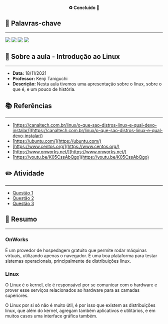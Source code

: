 <h4 align="center"> 
♻️ Concluído 🚀
</h4>

## 🔑 Palavras-chave
---

![](https://img.shields.io/static/v1?label&message=linux&color=red)
![](https://img.shields.io/static/v1?label&message=distribuições&color=green)
![](https://img.shields.io/static/v1?label&message=kernel&color=orange)
![](https://img.shields.io/static/v1?label&message=uitlitarios&color=black)

## 📖 Sobre a aula - Introdução ao Linux
---

-  **Data:** 18/11/2021
-  **Professor:** Kenji Taniguchi
-  **Descrição:** Nesta aula tivemos uma apresentação sobre o linux, sobre o que é, e um pouco de história.

## 📚 Referências
---

- [https://canaltech.com.br/linux/o-que-sao-distros-linux-e-qual-devo-instalar/](https://canaltech.com.br/linux/o-que-sao-distros-linux-e-qual-devo-instalar/)
- [https://ubuntu.com/](https://ubuntu.com/)
- [https://www.centos.org/](https://www.centos.org/)
- [https://www.onworks.net/](https://www.onworks.net/)
- [https://youtu.be/K05CssAbQgo](https://youtu.be/K05CssAbQgo)

## ✏️ Atividade
---

- [Questão 1](questao-1/README.md)
- [Questão 2](questao-2/README.md)
- [Questão 3](questao-3/README.md)

## 📒 Resumo
---

### OnWorks

É um provedor de hospedagem gratuito que permite rodar máquinas virtuais, utilizando apenas o navegador. É uma boa plataforma para testar sistemas operacionais, principalmente de distribuições linux.

### Linux

O Linux é o kernel, ele é responsável por se comunicar com o hardware e prover esse serviços relacionados ao hardware para as camadas superiores. 

O Linux por si só não é muito útil, é por isso que existem as distribuições linux, que além do kernel, agregam também aplicativos e utilitários, e em muitos casos uma interface gráfica também.
